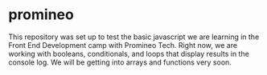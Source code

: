 # promineo
This repository was set up to test the basic javascript we are learning in the Front End Development camp with Promineo Tech. Right now, we are working with booleans, conditionals, and loops that display results in the console log. We will be getting into arrays and functions very soon. 
